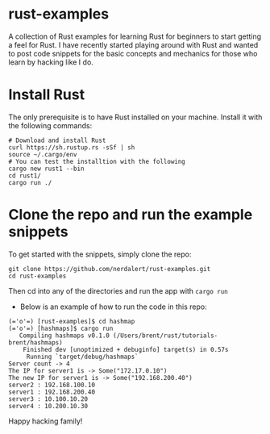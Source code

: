 # rust-examples
A collection of Rust examples for learning Rust for beginners to start getting a feel for Rust. I have recently started playing around with Rust and wanted to post code snippets for the basic concepts and mechanics for those who learn by hacking like I do.

# Install Rust

The only prerequisite is to have Rust installed on your machine. Install it with the following commands:

```
# Download and install Rust
curl https://sh.rustup.rs -sSf | sh
source ~/.cargo/env 
# You can test the installtion with the following
cargo new rust1 --bin
cd rust1/
cargo run ./
```

# Clone the repo and run the example snippets

To get started with the snippets, simply clone the repo:

```
git clone https://github.com/nerdalert/rust-examples.git
cd rust-examples
```

Then cd into any of the directories and run the app with `cargo run`

- Below is an example of how to run the code in this repo:

```
(='o'=) [rust-examples]$ cd hashmap 
(='o'=) [hashmaps]$ cargo run
   Compiling hashmaps v0.1.0 (/Users/brent/rust/tutorials-brent/hashmaps)
    Finished dev [unoptimized + debuginfo] target(s) in 0.57s
     Running `target/debug/hashmaps`
Server count -> 4
The IP for server1 is -> Some("172.17.0.10")
The new IP for server1 is -> Some("192.168.200.40")
server2 : 192.168.100.10
server1 : 192.168.200.40
server3 : 10.100.10.20
server4 : 10.200.10.30
```

Happy hacking family!

